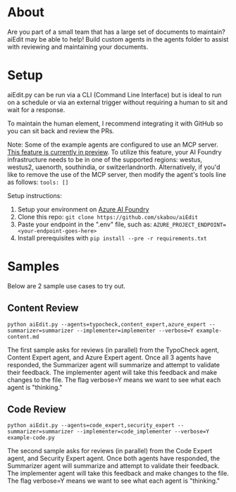 # About
Are you part of a small team that has a large set of documents to maintain?  aiEdit may be able to help!  Build custom agents in the agents folder to assist with reviewing and maintaining your documents.

# Setup
aiEdit.py can be run via a CLI (Command Line Interface) but is ideal to run on a schedule or via an external trigger without requiring a human to sit and wait for a response.

To maintain the human element, I recommend integrating it with GitHub so you can sit back and review the PRs.

Note: Some of the example agents are configured to use an MCP server.  [This feature is currently in preview](https://learn.microsoft.com/azure/ai-foundry/agents/how-to/tools/model-context-protocol).  To utilize this feature, your AI Foundry infrastructure needs to be in one of the supported regions: westus, westus2, uaenorth, southindia, or switzerlandnorth.  Alternatively, if you'd like to remove the use of the MCP server, then modify the agent's tools line as follows: `tools: []`

Setup instructions:
1. Setup your environment on [Azure AI Foundry](https://ai.azure.com/)
2. Clone this repo: `git clone https://github.com/skabou/aiEdit`
3. Paste your endpoint in the ".env" file, such as:
`AZURE_PROJECT_ENDPOINT=<your-endpoint-goes-here>`
4. Install prerequisites with `pip install --pre -r requirements.txt`

# Samples
Below are 2 sample use cases to try out.

## Content Review
`python aiEdit.py --agents=typocheck,content_expert,azure_expert --summarizer=summarizer --implementer=implementer --verbose=Y example-content.md`

The first sample asks for reviews (in parallel) from the TypoCheck agent, Content Expert agent, and Azure Expert agent.  Once all 3 agents have responded, the Summarizer agent will summarize and attempt to validate their feedback.   The implementer agent will take this feedback and make changes to the file.  The flag verbose=Y means we want to see what each agent is "thinking."

## Code Review
`python aiEdit.py --agents=code_expert,security_expert --summarizer=summarizer --implementer=code_implementer --verbose=Y example-code.py`

The second sample asks for reviews (in parallel) from the Code Expert agent, and Security Expert agent.  Once both agents have responded, the Summarizer agent will summarize and attempt to validate their feedback.   The implementer agent will take this feedback and make changes to the file.  The flag verbose=Y means we want to see what each agent is "thinking."